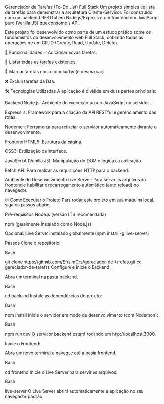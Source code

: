 Gerenciador de Tarefas (To-Do List) Full Stack
Um projeto simples de lista de tarefas para demonstrar a arquitetura Cliente-Servidor. Foi construído com um backend RESTful em Node.js/Express e um frontend em JavaScript puro (Vanilla JS) que consome a API.

Este projeto foi desenvolvido como parte de um estudo prático sobre os fundamentos do desenvolvimento web Full Stack, cobrindo todas as operações de um CRUD (Create, Read, Update, Delete).

🚀 Funcionalidades
✅ Adicionar novas tarefas.

📝 Listar todas as tarefas existentes.

🔄 Marcar tarefas como concluídas (e desmarcar).

❌ Excluir tarefas da lista.

🛠️ Tecnologias Utilizadas
A aplicação é dividida em duas partes principais:

Backend
Node.js: Ambiente de execução para o JavaScript no servidor.

Express.js: Framework para a criação da API RESTful e gerenciamento das rotas.

Nodemon: Ferramenta para reiniciar o servidor automaticamente durante o desenvolvimento.

Frontend
HTML5: Estrutura da página.

CSS3: Estilização da interface.

JavaScript (Vanilla JS): Manipulação do DOM e lógica da aplicação.

Fetch API: Para realizar as requisições HTTP para o backend.

Ambiente de Desenvolvimento
Live Server: Para servir os arquivos do frontend e habilitar o recarregamento automático (auto-reload) no navegador.

⚙️ Como Executar o Projeto
Para rodar este projeto em sua máquina local, siga os passos abaixo.

Pré-requisitos
Node.js (versão LTS recomendada)

npm (geralmente instalado com o Node.js)

Opcional: Live Server instalado globalmente (npm install -g live-server)

Passos
Clone o repositório:

Bash

git clone https://github.com/EfraimCrs/gereciador-de-tarefas.git
cd gereciador-de-tarefas
Configure e inicie o Backend:

Abra um terminal na pasta backend.

Bash

cd backend
Instale as dependências do projeto:

Bash

npm install
Inicie o servidor em modo de desenvolvimento (com Nodemon):

Bash

npm run dev
O servidor backend estará rodando em http://localhost:3000.

Inicie o Frontend:

Abra um novo terminal e navegue até a pasta frontend.

Bash

cd frontend
Inicie o Live Server para servir os arquivos:

Bash

live-server
O Live Server abrirá automaticamente a aplicação no seu navegador padrão.
